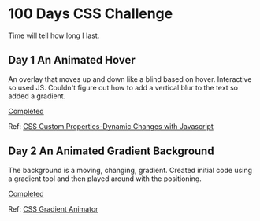 # 100 Days CSS Challenge

Time will tell how long I last.

## Day 1 An Animated Hover

An overlay that moves up and down like a blind based on hover. Interactive so
used JS. Couldn't figure out how to add a vertical blur to the text so added a
gradient.

[Completed](https://janegca.github.io/css-challenges/001-animated-hover)

Ref:
[CSS Custom Properties-Dynamic Changes with Javascript](https://vanseodesign.com/css/custom-properties-and-javascript/)

## Day 2 An Animated Gradient Background

The background is a moving, changing, gradient. Created initial code using a
gradient tool and then played around with the positioning.

[Completed](https://codepen.io/janegca/pen/WNoxoEg)

Ref: [CSS Gradient Animator](https://www.gradient-animator.com/)
